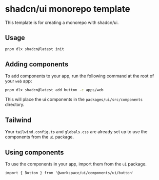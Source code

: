 # shadcn/ui monorepo template

This template is for creating a monorepo with shadcn/ui.

## Usage

```bash
pnpm dlx shadcn@latest init
```

## Adding components

To add components to your app, run the following command at the root of your `web` app:

```bash
pnpm dlx shadcn@latest add button -c apps/web
```

This will place the ui components in the `packages/ui/src/components` directory.

## Tailwind

Your `tailwind.config.ts` and `globals.css` are already set up to use the components from the `ui` package.

## Using components

To use the components in your app, import them from the `ui` package.

```tsx
import { Button } from '@workspace/ui/components/ui/button'
```
